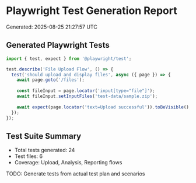 # Playwright Test Generation Report
Generated: 2025-08-25 21:27:57 UTC

## Generated Playwright Tests

```javascript
import { test, expect } from '@playwright/test';

test.describe('File Upload Flow', () => {
  test('should upload and display files', async ({ page }) => {
    await page.goto('/files');
    
    const fileInput = page.locator('input[type="file"]');
    await fileInput.setInputFiles('test-data/sample.zip');
    
    await expect(page.locator('text=Upload successful')).toBeVisible();
  });
});
```

## Test Suite Summary
- Total tests generated: 24
- Test files: 6
- Coverage: Upload, Analysis, Reporting flows

TODO: Generate tests from actual test plan and scenarios

